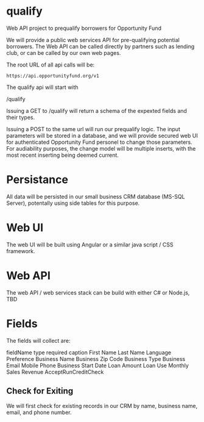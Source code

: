 # qualify
Web API project to prequalify borrowers for Opportunity Fund

We will provide a public web services API for pre-qualifying potential borrowers.  The Web API can be called directly by partners such as lending club, or can be called by our own web pages.

The root URL of all api calls will be:

    https://api.opportunityfund.org/v1

The qualify api will start with

   /qualify

Issuing a GET to /qualify will return a schema of the expexted fields and their types.

Issuing a POST to the same url will run our prequalify logic.  The input parameters will be stored in a database, and we will provide secured web UI for authenticated Opportunity Fund personel to change those parameters.  For audiability purposes, the change model will be multiple inserts, with the most recent inserting being deemed current.  

# Persistance
All data will be persisted in our small business CRM database (MS-SQL Server), potentally using side tables for this purpose.

# Web UI 
The web UI will be built using Angular or a similar java script / CSS framework.  

# Web API
The web API / web services stack can be build with either C# or Node.js, TBD

# Fields 

The fields will collect are:

fieldName type required caption
First Name
Last Name
Language Preference
Business Name
Business Zip Code
Business Type
Business Email
Mobile Phone
Business Start Date
Loan Amount
Loan Use
Monthly Sales Revenue
AcceptRunCreditCheck

## Check for Exiting
We will first check for existing records in our CRM by name, business name, email, and phone number.  




